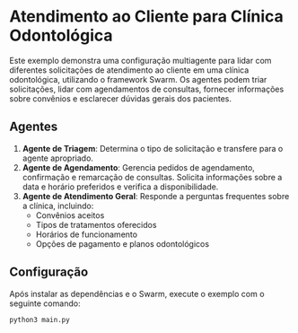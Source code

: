 # Atendimento ao Cliente para Clínica Odontológica

Este exemplo demonstra uma configuração multiagente para lidar com diferentes solicitações de atendimento ao cliente em uma clínica odontológica, utilizando o framework Swarm. Os agentes podem triar solicitações, lidar com agendamentos de consultas, fornecer informações sobre convênios e esclarecer dúvidas gerais dos pacientes.

## Agentes

1. **Agente de Triagem**: Determina o tipo de solicitação e transfere para o agente apropriado.
2. **Agente de Agendamento**: Gerencia pedidos de agendamento, confirmação e remarcação de consultas. Solicita informações sobre a data e horário preferidos e verifica a disponibilidade.
3. **Agente de Atendimento Geral**: Responde a perguntas frequentes sobre a clínica, incluindo:
   - Convênios aceitos
   - Tipos de tratamentos oferecidos
   - Horários de funcionamento
   - Opções de pagamento e planos odontológicos

## Configuração

Após instalar as dependências e o Swarm, execute o exemplo com o seguinte comando:

```shell
python3 main.py
